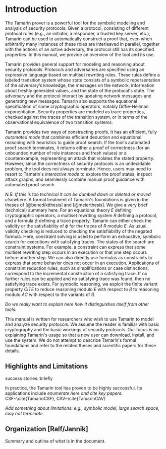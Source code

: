 Introduction
========

The Tamarin prover is a powerful tool for the symbolic
modeling and analysis of security protocols. 
Given a protocol, consisting of different protocol roles (e.g., an
initiator, a responder, a trusted key server, etc.), Tamarin
can be used to automatically construct a
proof that, even when arbitrarily many instances of these roles 
are interleaved in parallel, together
with the actions of an active adversary, the protocol still has its
specified properties.  In this manual, we 
provide an overview of the tool and its use.

Tamarin provides general support for modeling and reasoning about
security protocols.  Protocols and adversaries are specified using an
expressive language based on multiset rewriting rules.  These rules
define a labeled transition system whose state consists of a symbolic
repersentation of the adversary’s knowledge, the messages on the
network, information about freshly generated values, and the state of
the protocol's state.  The adversary and the protocol interact by
updating network messages and generating new messages.  Tamarin also
supports the equational specification of some cryptographic operators,
notably Diffie-Hellman exponentiation.  Security properties are modeled
as trace properties, checked against the traces of the transition
system, or in terms of the observational equivalence of two transition
systems.

Tamarin provides two ways of constructing proofs.  It has an efficient,
fully *automated mode* that combines efficient deduction and equational
reasoning with heuristics to guide proof search.  If the tool's
automated proof search terminates, it returns either a proof of
correctness (for an unbounded number of role instances and fresh values)
or a counterexample, representing an attack that violates the stated
property.  However, since the correctness of security protocols is an
undecidable problem, the tool does not always terminate.  Hence, users
may need to resort to Tamarin's *interactive mode* to explore the proof
states, inspect attack graphs, and seamlessly combine manual proof
guidance with automated proof search.

*N.B. If this is too technical it can be dumbed down or deleted or
moved elsewhere.*
A formal treatment of Tamarin's foundations is given in the theses of
[@benediktthesis]
and [@meierthesis].  We give a very brief (technical) summary here.
For an equational theory $E$ defining cryptographic operators,
a multiset rewriting system $R$ defining a
protocol, and a formula $\phi$ defining a trace property, Tamarin can
either check the validity or the satisfiability of $\phi$ for the traces
of $R$ modulo $E$.  As usual, validity checking is reduced to checking
the satisfiability of the negated formula. Here, constraint solving is
used to perform an exhaustive, symbolic search for executions with
satisfying traces. The states of the search are constraint systems. For
example, a constraint can express that some multiset rewriting step
occurs in an execution or that one step occurs before another step. We
can also directly use formulas as constraints to express that some
behavior does not occur in an execution. Applications of constraint
reduction rules, such as simplifications or case distinctions,
correspond to the incremental construction of a satisfying trace. If no
further rules can be applied and no satisfying trace was found, then no
satisfying trace exists. For symbolic reasoning, we exploit the finite
variant property *CITE* to reduce reasoning modulo $E$ with respect to
$R$ to reasoning modulo $AC$ with respect to the variants of $R$.

*Do we really want to explain here how it  distinguishes itself from 
other tools.*

This manual is written for researchers who wish to use Tamarin
to model and analyze security protocols.  We assume the reader
is familiar with basic cryptography and the basic workings
of security protocols.  Our focus is on explaining Tamarin's usage
so that a new user can download, install, and use the system.
We do not attempt to describe Tamarin's formal foundations and
refer to the related theses and scientific papers for these details.

Highlights and Limitations
----------


success stories: briefly

In practice, the Tamarin tool has proven to be highly successful.
Its applications include *enumerate here and cite key papers*.
CSF~\cite{TamarinCSF}, CAV~\cite{TamarinCAV}

*Add something about limitations: 
e.g., symbolic model, large search space, may not
terminate.*




Organization [Ralf/Jannik]
--------------------------

Summary and outline of what is in the document.

